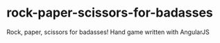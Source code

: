 # rock-paper-scissors-for-badasses
Rock, paper, scissors for badasses! Hand game written with AngularJS
